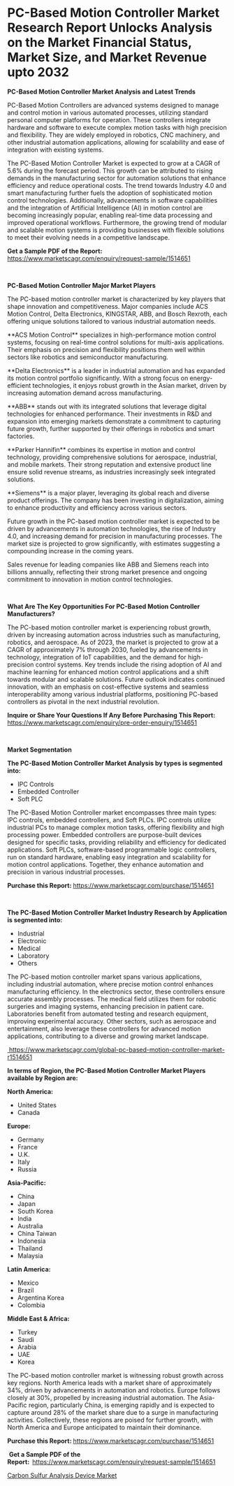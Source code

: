 <p><h1>PC-Based Motion Controller Market Research Report Unlocks Analysis on the Market Financial Status, Market Size, and Market Revenue upto 2032</h1></p><p><strong>PC-Based Motion Controller Market Analysis and Latest Trends</strong></p>
<p><p>PC-Based Motion Controllers are advanced systems designed to manage and control motion in various automated processes, utilizing standard personal computer platforms for operation. These controllers integrate hardware and software to execute complex motion tasks with high precision and flexibility. They are widely employed in robotics, CNC machinery, and other industrial automation applications, allowing for scalability and ease of integration with existing systems.</p><p>The PC-Based Motion Controller Market is expected to grow at a CAGR of 5.6% during the forecast period. This growth can be attributed to rising demands in the manufacturing sector for automation solutions that enhance efficiency and reduce operational costs. The trend towards Industry 4.0 and smart manufacturing further fuels the adoption of sophisticated motion control technologies. Additionally, advancements in software capabilities and the integration of Artificial Intelligence (AI) in motion control are becoming increasingly popular, enabling real-time data processing and improved operational workflows. Furthermore, the growing trend of modular and scalable motion systems is providing businesses with flexible solutions to meet their evolving needs in a competitive landscape.</p></p>
<p><strong>Get a Sample PDF of the Report:&nbsp;</strong> <a href="https://www.marketscagr.com/enquiry/request-sample/1514651?utm_campaign=2887&utm_medium=2&utm_source=Github&utm_content=ia&utm_term=29032025&utm_id=pc-based-motion-controller">https://www.marketscagr.com/enquiry/request-sample/1514651</a></p>
<p>&nbsp;</p>
<p><strong>PC-Based Motion Controller Major Market Players</strong></p>
<p><p>The PC-based motion controller market is characterized by key players that shape innovation and competitiveness. Major companies include ACS Motion Control, Delta Electronics, KINGSTAR, ABB, and Bosch Rexroth, each offering unique solutions tailored to various industrial automation needs.</p><p>**ACS Motion Control** specializes in high-performance motion control systems, focusing on real-time control solutions for multi-axis applications. Their emphasis on precision and flexibility positions them well within sectors like robotics and semiconductor manufacturing. </p><p>**Delta Electronics** is a leader in industrial automation and has expanded its motion control portfolio significantly. With a strong focus on energy-efficient technologies, it enjoys robust growth in the Asian market, driven by increasing automation demand across manufacturing.</p><p>**ABB** stands out with its integrated solutions that leverage digital technologies for enhanced performance. Their investments in R&D and expansion into emerging markets demonstrate a commitment to capturing future growth, further supported by their offerings in robotics and smart factories.</p><p>**Parker Hannifin** combines its expertise in motion and control technology, providing comprehensive solutions for aerospace, industrial, and mobile markets. Their strong reputation and extensive product line ensure solid revenue streams, as industries increasingly seek integrated solutions.</p><p>**Siemens** is a major player, leveraging its global reach and diverse product offerings. The company has been investing in digitalization, aiming to enhance productivity and efficiency across various sectors.</p><p>Future growth in the PC-based motion controller market is expected to be driven by advancements in automation technologies, the rise of Industry 4.0, and increasing demand for precision in manufacturing processes. The market size is projected to grow significantly, with estimates suggesting a compounding increase in the coming years.</p><p>Sales revenue for leading companies like ABB and Siemens reach into billions annually, reflecting their strong market presence and ongoing commitment to innovation in motion control technologies.</p></p>
<p>&nbsp;</p>
<p><strong>What Are The Key Opportunities For PC-Based Motion Controller Manufacturers?</strong></p>
<p><p>The PC-based motion controller market is experiencing robust growth, driven by increasing automation across industries such as manufacturing, robotics, and aerospace. As of 2023, the market is projected to grow at a CAGR of approximately 7% through 2030, fueled by advancements in technology, integration of IoT capabilities, and the demand for high-precision control systems. Key trends include the rising adoption of AI and machine learning for enhanced motion control applications and a shift towards modular and scalable solutions. Future outlook indicates continued innovation, with an emphasis on cost-effective systems and seamless interoperability among various industrial platforms, positioning PC-based controllers as pivotal in the next industrial revolution.</p></p>
<p><strong>Inquire or Share Your Questions If Any Before Purchasing This Report:</strong> <a href="https://www.marketscagr.com/enquiry/pre-order-enquiry/1514651?utm_campaign=2887&utm_medium=2&utm_source=Github&utm_content=ia&utm_term=29032025&utm_id=pc-based-motion-controller">https://www.marketscagr.com/enquiry/pre-order-enquiry/1514651</a></p>
<p>&nbsp;</p>
<p><strong>Market Segmentation</strong></p>
<p><strong>The PC-Based Motion Controller Market Analysis by types is segmented into:</strong></p>
<p><ul><li>IPC Controls</li><li>Embedded Controller</li><li>Soft PLC</li></ul></p>
<p><p>The PC-Based Motion Controller market encompasses three main types: IPC controls, embedded controllers, and Soft PLCs. IPC controls utilize industrial PCs to manage complex motion tasks, offering flexibility and high processing power. Embedded controllers are purpose-built devices designed for specific tasks, providing reliability and efficiency for dedicated applications. Soft PLCs, software-based programmable logic controllers, run on standard hardware, enabling easy integration and scalability for motion control applications. Together, they enhance automation and precision in various industrial processes.</p></p>
<p><strong>Purchase this Report:&nbsp;</strong><a href="https://www.marketscagr.com/purchase/1514651?utm_campaign=2887&utm_medium=2&utm_source=Github&utm_content=ia&utm_term=29032025&utm_id=pc-based-motion-controller">https://www.marketscagr.com/purchase/1514651</a></p>
<p>&nbsp;</p>
<p><strong>The PC-Based Motion Controller Market Industry Research by Application is segmented into:</strong></p>
<p><ul><li>Industrial</li><li>Electronic</li><li>Medical</li><li>Laboratory</li><li>Others</li></ul></p>
<p><p>The PC-based motion controller market spans various applications, including industrial automation, where precise motion control enhances manufacturing efficiency. In the electronics sector, these controllers ensure accurate assembly processes. The medical field utilizes them for robotic surgeries and imaging systems, enhancing precision in patient care. Laboratories benefit from automated testing and research equipment, improving experimental accuracy. Other sectors, such as aerospace and entertainment, also leverage these controllers for advanced motion applications, contributing to a diverse and growing market landscape.</p></p>
<p><a href="https://www.marketscagr.com/global-pc-based-motion-controller-market-r1514651?utm_campaign=2887&utm_medium=2&utm_source=Github&utm_content=ia&utm_term=29032025&utm_id=pc-based-motion-controller">&nbsp;https://www.marketscagr.com/global-pc-based-motion-controller-market-r1514651</a></p>
<p><strong>In terms of Region, the PC-Based Motion Controller Market Players available by Region are:</strong></p>
<p>
    <p> <strong> North America: </strong>
        <ul>
            <li>United States</li>
            <li>Canada</li>
        </ul>
        </p> 
    <p> <strong> Europe: </strong>
        <ul>
            <li>Germany</li>
            <li>France</li>
            <li>U.K.</li>
            <li>Italy</li>
            <li>Russia</li>
        </ul>
        </p> 
    <p> <strong> Asia-Pacific: </strong>
        <ul>
            <li>China</li>
            <li>Japan</li>
            <li>South Korea</li>
            <li>India</li>
            <li>Australia</li>
            <li>China Taiwan</li>
            <li>Indonesia</li>
            <li>Thailand</li>
            <li>Malaysia</li>
        </ul>
        </p> 
    <p> <strong> Latin America: </strong>
        <ul>
            <li>Mexico</li>
            <li>Brazil</li>
            <li>Argentina Korea</li>
            <li>Colombia</li>
        </ul>
        </p> 
    <p> <strong> Middle East & Africa: </strong>
        <ul>
            <li>Turkey</li>
            <li>Saudi</li>
            <li>Arabia</li>
            <li>UAE</li>
            <li>Korea</li>
        </ul>
    </p>
    </p>
<p><p>The PC-based motion controller market is witnessing robust growth across key regions. North America leads with a market share of approximately 34%, driven by advancements in automation and robotics. Europe follows closely at 30%, propelled by increasing industrial automation. The Asia-Pacific region, particularly China, is emerging rapidly and is expected to capture around 28% of the market share due to a surge in manufacturing activities. Collectively, these regions are poised for further growth, with North America and Europe anticipated to maintain their dominance.</p></p>
<p><strong>Purchase this Report: </strong><a href="https://www.marketscagr.com/purchase/1514651?utm_campaign=2887&utm_medium=2&utm_source=Github&utm_content=ia&utm_term=29032025&utm_id=pc-based-motion-controller">https://www.marketscagr.com/purchase/1514651</a></p>
<p>&nbsp;<strong>Get a Sample PDF of the Report:&nbsp;&nbsp;</strong><a href="https://www.marketscagr.com/enquiry/request-sample/1514651?utm_campaign=2887&utm_medium=2&utm_source=Github&utm_content=ia&utm_term=29032025&utm_id=pc-based-motion-controller">https://www.marketscagr.com/enquiry/request-sample/1514651</a></p>
<p><strong></strong></p>
<p><p><a href="https://github.com/leyesamilej/Market-Research-Report-List-1/blob/main/carbon-sulfur-analysis-device-market.md?utm_campaign=2887&utm_medium=2&utm_source=Github&utm_content=ia&utm_term=29032025&utm_id=pc-based-motion-controller">Carbon Sulfur Analysis Device Market</a></p></p>